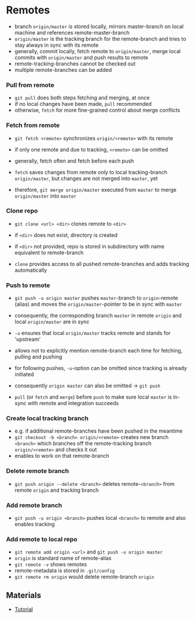# Remotes

- branch `origin/master` is stored locally, mirrors master-branch on local machine and references remote-master-branch
- `origin/master` is the tracking branch for the remote-branch and tries to stay always in sync with its remote
- generally, commit locally, fetch remote to `origin/master`, merge local commits with `origin/master` and push results to remote
- remote-tracking-branches cannot be checked out
- multiple remote-branches can be added


### Pull from remote

- `git pull` does both steps fetching and merging, at once
- if no local changes have been made, `pull` recommended
- otherwise, `fetch` for more fine-grained control about merge conflicts


### Fetch from remote

- `git fetch <remote>` synchronizes `origin/<remote>` with its remote
- if only one remote and due to tracking, `<remote>` can be omitted


- generally, fetch often and fetch before each push
- `fetch` saves changes from remote only to local tracking-branch `origin/master`, but changes are not merged into `master`, yet
- therefore, `git merge origin/master` executed from `master` to merge `origin/master` into `master`


### Clone repo

- `git clone <url> <dir>` clones remote to `<dir>`
- if `<dir>` does not exist, directory is created
- if `<dir>` not provided, repo is stored in subdirectory with name equivalent to remote-branch


- `clone` provides access to all pushed remote-branches and adds tracking automatically


### Push to remote

- `git push -u origin master` pushes `master`-branch to `origin`-remote (alias) and  moves the `origin/master`-pointer to be in sync with `master`
- consequently, the corresponding branch `master` in remote `origin` and local `origin/master` are in sync


- `-u` ensures that local `origin/master` tracks remote and stands for 'upstream'
- allows not to explicitly mention remote-branch each time for fetching, pulling and pushing
- for following pushes, `-u`-option can be omitted since tracking is already initiated
- consequently `origin master` can also be omitted ->  `git push`


- `pull` (or `fetch` and `merge`) before `push` to make sure local `master` is in-sync with remote and integration succeeds


### Create local tracking branch

- e.g. if additional remote-branches have been pushed in the meantime
- `git checkout -b <branch> origin/<remote>` creates new branch `<branch>` which branches off the remote-tracking branch `origin/<remote>` and checks it out
- enables to work on that remote-branch


### Delete remote branch

- `git push origin --delete <branch>` deletes remote-`<branch>` from remote `origin` and tracking branch


### Add remote branch

- `git push -u origin <branch>` pushes local `<branch>` to remote and also enables tracking


### Add remote to local repo

- `git remote add origin <url>` and `git push -u origin master`
- `origin` is standard name of remote-alias
- `git remote -v` shows remotes
- remote-metadata is stored in `.git/config`
- `git remote rm origin` would delete remote-branch `origin`


## Materials

- [Tutorial](https://www.lynda.com/Git-tutorials/Git-Branches-Merges-Remotes/5030980-2.html)
